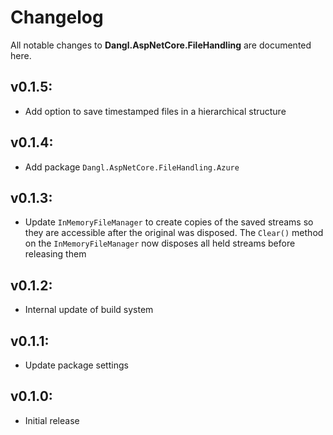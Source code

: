 # Changelog

All notable changes to **Dangl.AspNetCore.FileHandling** are documented here.

## v0.1.5:
- Add option to save timestamped files in a hierarchical structure

## v0.1.4:
- Add package `Dangl.AspNetCore.FileHandling.Azure`

## v0.1.3:
- Update `InMemoryFileManager` to create copies of the saved streams so they are accessible after the original was disposed. The `Clear()` method on the `InMemoryFileManager` now disposes all held streams before releasing them

## v0.1.2:
- Internal update of build system

## v0.1.1:
- Update package settings

## v0.1.0:
- Initial release
